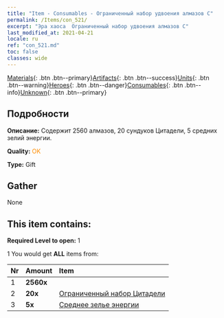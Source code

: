 ```yaml
---
title: "Item - Consumables - Ограниченный набор удвоения алмазов C"
permalink: /Items/con_521/
excerpt: "Эра хаоса  Ограниченный набор удвоения алмазов C"
last_modified_at: 2021-04-21
locale: ru
ref: "con_521.md"
toc: false
classes: wide
---
```

 [Materials](/ru/Items/){: .btn .btn--primary}[Artifacts](/ru/Items/Artifacts/){: .btn .btn--success}[Units](/ru/Items/Units/){: .btn .btn--warning}[Heroes](/ru/Items/Heroes/){: .btn .btn--danger}[Consumables](/ru/Items/Consumables/){: .btn .btn--info}[Unknown](/ru/Items/Unknown/){: .btn .btn--primary}

## Подробности
 **Описание:** Содержит 2560 алмазов, 20 сундуков Цитадели, 5 средних зелий энергии.

 **Quality:** <span style="color: #FF8C00">OK</span>

 **Type:** Gift

## Gather

  None

## This item contains:

 **Required Level to open:** 1

 1 You would get **ALL** items  from:

  | Nr | Amount |     Item    |
  |:---|:-------|:------------|
  | 1 |  **2560x** | <i class="fas fa-gem"/> |  | 
  | 2 |  **20x** | [Ограниченный набор Цитадели](/ru/Items/con_2103/) |  | 
  | 3 |  **5x** | [Среднее зелье энергии](/ru/Items/con_705/) |  | 
